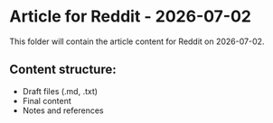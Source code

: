 # Article for Reddit - 2026-07-02

This folder will contain the article content for Reddit on 2026-07-02.

## Content structure:
- Draft files (.md, .txt)
- Final content
- Notes and references
